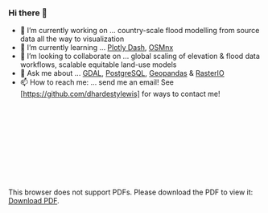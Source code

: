 ### Hi there 👋

<!--
**dhardestylewis/dhardestylewis** is a ✨ _special_ ✨ repository because its `README.md` (this file) appears on your GitHub profile.

Here are some ideas to get you started:

- 🔭 I’m currently working on ...
- 🌱 I’m currently learning ...
- 👯 I’m looking to collaborate on ...
- 🤔 I’m looking for help with ...
- 💬 Ask me about ...
- 📫 How to reach me: ...
- 😄 Pronouns: ...
- ⚡ Fun fact: ...

I design and implement intelligent decision support systems to support computational science, disaster mitigation and response, and resiliency research projects.
-->

- 🔭 I’m currently working on ... country-scale flood modelling from source data all the way to visualization
- 🌱 I’m currently learning ... [Plotly Dash](https://github.com/plotly/dash), [OSMnx](https://github.com/gboeing/osmnx)
- 👯 I’m looking to collaborate on ...  global scaling of elevation & flood data workflows, scalable equitable land-use models
- 💬 Ask me about ... [GDAL](https://github.com/OSGeo/gdal), [PostgreSQL](https://github.com/postgres/postgres), [Geopandas](https://github.com/geopandas/geopandas) & [RasterIO](https://github.com/mapbox/rasterio)
- 📫 How to reach me: ... send me an email! See [https://github.com/dhardestylewis] for ways to contact me!

<object data="https://github.com/dhardestylewis/cv-public/blob/main/cv-dhl-20220728.pdf" type="application/pdf" width="700px" height="700px">
    <embed src="https://github.com/dhardestylewis/cv-public/blob/main/cv-dhl-20220728.pdf">
        <p>This browser does not support PDFs. Please download the PDF to view it: <a href="https://github.com/dhardestylewis/cv-public/blob/main/cv-dhl-20220728.pdf">Download PDF</a>.</p>
    </embed>
</object>
